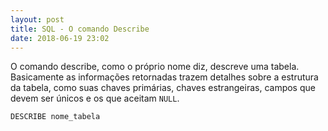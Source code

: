 ```yaml
---
layout: post
title: SQL - O comando Describe
date: 2018-06-19 23:02
---
```


O comando describe, como o próprio nome diz, descreve uma tabela. Basicamente as informações retornadas trazem detalhes sobre a estrutura da tabela, como suas chaves primárias, chaves estrangeiras, campos que devem ser únicos e os que aceitam ```NULL```.

```sql
DESCRIBE nome_tabela
```
